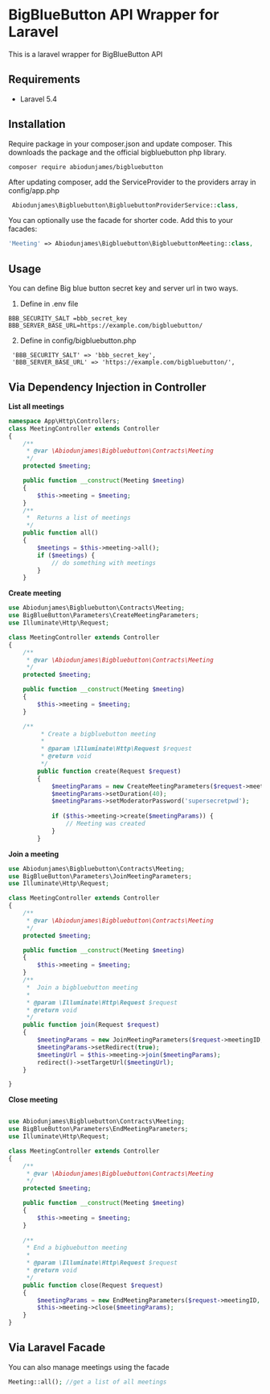 
# BigBlueButton API  Wrapper for Laravel 
This is a laravel wrapper for BigBlueButton API
## Requirements

- Laravel 5.4

## Installation

Require package in your composer.json and update composer.  This downloads the package and the official bigbluebutton php library. 

```
composer require abiodunjames/bigbluebutton
```

After updating composer, add the ServiceProvider to the providers array in config/app.php
```php
 Abiodunjames\Bigbluebutton\BigbluebuttonProviderService::class,
```
You can optionally use the facade for shorter code. Add this to your facades:
```php
'Meeting' => Abiodunjames\Bigbluebutton\BigbluebuttonMeeting::class,
```

## Usage

You can define Big blue button secret key and server url in two ways. 
1. Define in .env file

 ```BBB_SECURITY_SALT =bbb_secret_key```  
 ```BBB_SERVER_BASE_URL=https://example.com/bigbluebutton/``` 
 
 2. Define in config/bigbluebutton.php
 
```
 'BBB_SECURITY_SALT' => 'bbb_secret_key',
 'BBB_SERVER_BASE_URL' => 'https://example.com/bigbluebutton/',
```

## Via Dependency Injection in Controller
**List all meetings**
```php
namespace App\Http\Controllers;
class MeetingController extends Controller
{
    /**
     * @var \Abiodunjames\Bigbluebutton\Contracts\Meeting
     */
    protected $meeting;

    public function __construct(Meeting $meeting)
    {
        $this->meeting = $meeting;
    }
    /**
     *  Returns a list of meetings
     */
    public function all()
    {
        $meetings = $this->meeting->all();
        if ($meetings) {
            // do something with meetings
        }
    }

```
**Create meeting**
```php
use Abiodunjames\Bigbluebutton\Contracts\Meeting;
use BigBlueButton\Parameters\CreateMeetingParameters;
use Illuminate\Http\Request;

class MeetingController extends Controller
{
    /**
     * @var \Abiodunjames\Bigbluebutton\Contracts\Meeting
     */
    protected $meeting;

    public function __construct(Meeting $meeting)
    {
        $this->meeting = $meeting;
    }

    /**
         * Create a bigbluebutton meeting
         *
         * @param \Illuminate\Http\Request $request
         * @return void
         */
        public function create(Request $request)
        {
            $meetingParams = new CreateMeetingParameters($request->meetingId, $request->meetingName);
            $meetingParams->setDuration(40);
            $meetingParams->setModeratorPassword('supersecretpwd');
    
            if ($this->meeting->create($meetingParams)) {
                // Meeting was created
            }
        }

```
**Join a meeting**
```php
use Abiodunjames\Bigbluebutton\Contracts\Meeting;
use BigBlueButton\Parameters\JoinMeetingParameters;
use Illuminate\Http\Request;

class MeetingController extends Controller
{
    /**
     * @var \Abiodunjames\Bigbluebutton\Contracts\Meeting
     */
    protected $meeting;

    public function __construct(Meeting $meeting)
    {
        $this->meeting = $meeting;
    }
    /**
     *  Join a bigbluebutton meeting
     *
     * @param \Illuminate\Http\Request $request
     * @return void
     */
    public function join(Request $request)
    {
        $meetingParams = new JoinMeetingParameters($request->meetingID, $request->meetingName, 'MyMeetingPassword');
        $meetingParams->setRedirect(true);
        $meetingUrl = $this->meeting->join($meetingParams);
        redirect()->setTargetUrl($meetingUrl);
    }

}

```
**Close meeting**
```php

use Abiodunjames\Bigbluebutton\Contracts\Meeting;
use BigBlueButton\Parameters\EndMeetingParameters;
use Illuminate\Http\Request;

class MeetingController extends Controller
{
    /**
     * @var \Abiodunjames\Bigbluebutton\Contracts\Meeting
     */
    protected $meeting;

    public function __construct(Meeting $meeting)
    {
        $this->meeting = $meeting;
    }
    
    /**
     * End a bigbuebutton meeting
     *
     * @param \Illuminate\Http\Request $request
     * @return void
     */
    public function close(Request $request)
    {
        $meetingParams = new EndMeetingParameters($request->meetingID, $request->moderator_password);
        $this->meeting->close($meetingParams);
    }
}

```
## Via Laravel Facade
You can also manage meetings using the facade
```php
Meeting::all(); //get a list of all meetings
```
